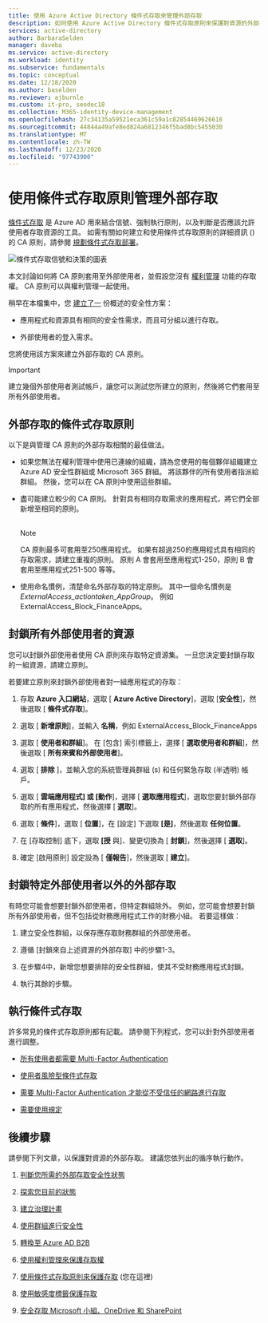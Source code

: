 ```yaml
---
title: 使用 Azure Active Directory 條件式存取來管理外部存取
description: 如何使用 Azure Active Directory 條件式存取原則來保護對資源的外部存取。
services: active-directory
author: BarbaraSelden
manager: daveba
ms.service: active-directory
ms.workload: identity
ms.subservice: fundamentals
ms.topic: conceptual
ms.date: 12/18/2020
ms.author: baselden
ms.reviewer: ajburnle
ms.custom: it-pro, seodec18
ms.collection: M365-identity-device-management
ms.openlocfilehash: 27c34135a59521eca361c59a1c82854469626616
ms.sourcegitcommit: 44844a49afe8ed824a6812346f5bad8bc5455030
ms.translationtype: MT
ms.contentlocale: zh-TW
ms.lasthandoff: 12/23/2020
ms.locfileid: "97743900"
---
```

# <a name="manage-external-access-with-conditional-access-policies"></a>使用條件式存取原則管理外部存取 

[條件式存取](../conditional-access/overview.md) 是 Azure AD 用來結合信號、強制執行原則，以及判斷是否應該允許使用者存取資源的工具。 如需有關如何建立和使用條件式存取原則的詳細資訊 () 的 CA 原則，請參閱 [規劃條件式存取部署](../conditional-access/plan-conditional-access.md)。 

![條件式存取信號和決策的圖表](media/secure-external-access//7-conditional-access-signals.png)



本文討論如何將 CA 原則套用至外部使用者，並假設您沒有 [權利管理](../governance/entitlement-management-overview.md) 功能的存取權。 CA 原則可以與權利管理一起使用。

稍早在本檔集中，您 [建立了一](3-secure-access-plan.md) 份概述的安全性方案：

* 應用程式和資源具有相同的安全性需求，而且可分組以進行存取。

* 外部使用者的登入需求。

您將使用該方案來建立外部存取的 CA 原則。 

> [!IMPORTANT]
> 建立幾個外部使用者測試帳戶，讓您可以測試您所建立的原則，然後將它們套用至所有外部使用者。

## <a name="conditional-access-policies-for-external-access"></a>外部存取的條件式存取原則

以下是與管理 CA 原則的外部存取相關的最佳做法。

* 如果您無法在權利管理中使用已連線的組織，請為您使用的每個夥伴組織建立 Azure AD 安全性群組或 Microsoft 365 群組。 將該夥伴的所有使用者指派給群組。 然後，您可以在 CA 原則中使用這些群組。

* 盡可能建立較少的 CA 原則。 針對具有相同存取需求的應用程式，將它們全部新增至相同的原則。  
‎ 
   > [!NOTE]
   > CA 原則最多可套用至250應用程式。 如果有超過250的應用程式具有相同的存取需求，請建立重複的原則。 原則 A 會套用至應用程式1-250，原則 B 會套用至應用程式251-500 等等。

* 使用命名慣例，清楚命名外部存取的特定原則。 其中一個命名慣例是 *ExternalAccess_actiontaken_AppGroup*。 例如 ExternalAccess_Block_FinanceApps。

## <a name="block-all-external-users-from-resources"></a>封鎖所有外部使用者的資源

您可以封鎖外部使用者使用 CA 原則來存取特定資源集。 一旦您決定要封鎖存取的一組資源，請建立原則。

若要建立原則來封鎖外部使用者對一組應用程式的存取：

1. 存取 **Azure 入口網站**，選取 [ **Azure Active Directory**]，選取 [**安全性**]，然後選取 [ **條件式存取**]。

2. 選取 [ **新增原則**]，並輸入 **名稱**，例如 ExternalAccess_Block_FinanceApps

3. 選取 [ **使用者和群組**]。 在 [包含] 索引標籤上，選擇 [ **選取使用者和群組**]，然後選取 [ **所有來賓和外部使用者**]。 

4. 選取 [ **排除** ]，並輸入您的系統管理員群組 (s) 和任何緊急存取 (半透明) 帳戶。

5. 選取 [ **雲端應用程式] 或 [動作**]，選擇 [ **選取應用程式**]，選取您要封鎖外部存取的所有應用程式，然後選擇 [ **選取**]。

6. 選取 [ **條件**]，選取 [ **位置**]，在 [設定] 下選取 **[是]**，然後選取 **任何位置**。

7. 在 [存取控制] 底下，選取 **[授** 與]、變更切換為 [ **封鎖**]，然後選擇 [ **選取**]。

8. 確定 [啟用原則] 設定設為 [ **僅報告**]，然後選取 [ **建立**]。

## <a name="block-external-access-to-all-except-specific-external-users"></a>封鎖特定外部使用者以外的外部存取

有時您可能會想要封鎖外部使用者，但特定群組除外。 例如，您可能會想要封鎖所有外部使用者，但不包括從財務應用程式工作的財務小組。 若要這樣做：

1. 建立安全性群組，以保存應存取財務群組的外部使用者。

2. 遵循 [封鎖來自上述資源的外部存取] 中的步驟1-3。

3. 在步驟4中，新增您想要排除的安全性群組，使其不受財務應用程式封鎖。

4. 執行其餘的步驟。

## <a name="implement-conditional-access"></a>執行條件式存取

許多常見的條件式存取原則都有記載。 請參閱下列程式，您可以針對外部使用者進行調整。

* [所有使用者都需要 Multi-Factor Authentication](../conditional-access/howto-conditional-access-policy-all-users-mfa.md)

* [使用者風險型條件式存取](../conditional-access/howto-conditional-access-policy-risk-user.md)

* [需要 Multi-Factor Authentication 才能從不受信任的網路進行存取](../conditional-access/untrusted-networks.md) 

* [需要使用規定](../conditional-access/terms-of-use.md)

## <a name="next-steps"></a>後續步驟

請參閱下列文章，以保護對資源的外部存取。 建議您依列出的循序執行動作。

1. [判斷您所需的外部存取安全性狀態](1-secure-access-posture.md)

2. [探索您目前的狀態](2-secure-access-current-state.md)

3. [建立治理計畫](3-secure-access-plan.md)

4. [使用群組進行安全性](4-secure-access-groups.md)

5. [轉換至 Azure AD B2B](5-secure-access-b2b.md)

6. [使用權利管理來保護存取權](6-secure-access-entitlement-managment.md)

7. [使用條件式存取原則來保護存取](7-secure-access-conditional-access.md) (您在這裡) 

8. [使用敏感度標籤保護存取](8-secure-access-sensitivity-labels.md)

9. [安全存取 Microsoft 小組、OneDrive 和 SharePoint](9-secure-access-teams-sharepoint.md)
